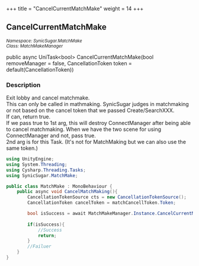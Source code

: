 +++
title = "CancelCurrentMatchMake"
weight = 14
+++
## CancelCurrentMatchMake
<small>*Namespace: SynicSugar.MatchMake* <br>
*Class: MatchMakeManager* </small>

public async UniTask&lt;bool&gt; CancelCurrentMatchMake(bool removeManager = false, CancellationToken token = default(CancellationToken))


### Description
Exit lobby and cancel matchmake.<br>
This can only be called in mathmaking. SynicSugar judges in matchmaking or not based on the cancel token that we passed Create/SearchXXX.<br>
If can, return true.<br>
If we pass true to 1st arg, this will destroy ConnectManager after being able to cancel matchmaking. When we have the two scene for using ConnectManager and not, pass true.<br>
2nd arg is for this Task. (It's not for MatchMaking but we can also use the same token.)<br>


```cs
using UnityEngine;
using System.Threading;
using Cysharp.Threading.Tasks;
using SynicSugar.MatchMake;

public class MatchMake : MonoBehaviour {
    public async void CancelMatchMaking(){
        CancellationTokenSource cts = new CancellationTokenSource();
        CancellationToken cancelToken = matchCancellToken.Token;

        bool isSuccess = await MatchMakeManager.Instance.CancelCurrentMatchMake(true, cancelToken);
        
        if(isSuccess){
            //Success
            return;
        }
        //Failuer
    }
}
```